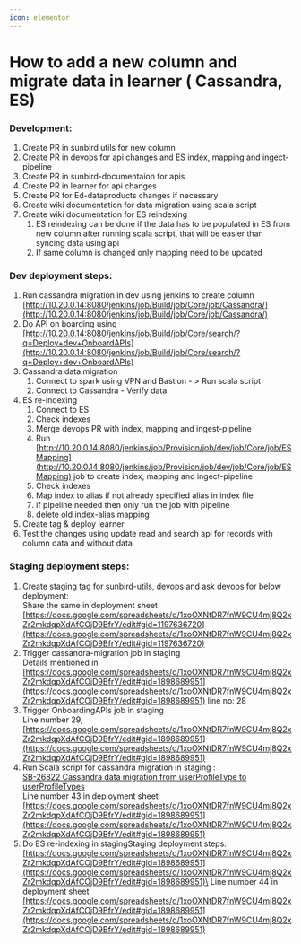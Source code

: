 ```yaml
---
icon: elementor
---
```


# How to add a new column and migrate data in learner ( Cassandra, ES)

### Development: <a href="#howtoaddanewcolumnandmigratedatainlearner-cassandra-es-development" id="howtoaddanewcolumnandmigratedatainlearner-cassandra-es-development"></a>

1. Create PR in sunbird utils for new column
2. Create PR in devops for api changes and ES index, mapping and ingect-pipeline
3. Create PR in sunbird-documentaion for apis
4. Create PR in learner for api changes
5. Create PR for Ed-dataproducts changes if necessary
6. Create wiki documentation for data migration using scala script
7. Create wiki documentation for ES reindexing
   1. ES reindexing can be done if the data has to be populated in ES from new column after running scala script, that will be easier than syncing data using api
   2. If same column is changed only mapping need to be updated

### Dev deployment steps: <a href="#howtoaddanewcolumnandmigratedatainlearner-cassandra-es-devdeploymentsteps" id="howtoaddanewcolumnandmigratedatainlearner-cassandra-es-devdeploymentsteps"></a>

1. Run cassandra migration in dev using jenkins to create column\
   [http://10.20.0.14:8080/jenkins/job/Build/job/Core/job/Cassandra/](http://10.20.0.14:8080/jenkins/job/Build/job/Core/job/Cassandra/)
2. Do API on boarding using\
   [http://10.20.0.14:8080/jenkins/job/Build/job/Core/search/?q=Deploy+dev+OnboardAPIs](http://10.20.0.14:8080/jenkins/job/Build/job/Core/search/?q=Deploy+dev+OnboardAPIs)
3. Cassandra data migration
   1. Connect to spark using VPN and Bastion - > Run scala script
   2. Connect to Cassandra - Verify data
4. ES re-indexing
   1. Connect to ES
   2. Check indexes
   3. Merge devops PR with index, mapping and ingest-pipeline
   4. Run [http://10.20.0.14:8080/jenkins/job/Provision/job/dev/job/Core/job/ESMapping](http://10.20.0.14:8080/jenkins/job/Provision/job/dev/job/Core/job/ESMapping) job to create index, mapping and ingect-pipeline
   5. Check indexes
   6. Map index to alias if not already specified alias in index file
   7. if pipeline needed then only run the job with pipeline
   8. delete old index-alias mapping
5. Create tag & deploy learner
6. Test the changes using update read and search api for records with column data and without data

### Staging deployment steps: <a href="#howtoaddanewcolumnandmigratedatainlearner-cassandra-es-stagingdeploymentsteps" id="howtoaddanewcolumnandmigratedatainlearner-cassandra-es-stagingdeploymentsteps"></a>

1. Create staging tag for sunbird-utils, devops and ask devops for below deployment:\
   Share the same in deployment sheet [https://docs.google.com/spreadsheets/d/1xoOXNtDR7fnW9CU4mj8Q2xZr2mkdqpXdAfCOjD9BfrY/edit#gid=1197636720](https://docs.google.com/spreadsheets/d/1xoOXNtDR7fnW9CU4mj8Q2xZr2mkdqpXdAfCOjD9BfrY/edit#gid=1197636720)
2. Trigger cassandra-migration job in staging\
   Details mentioned in [https://docs.google.com/spreadsheets/d/1xoOXNtDR7fnW9CU4mj8Q2xZr2mkdqpXdAfCOjD9BfrY/edit#gid=1898689951](https://docs.google.com/spreadsheets/d/1xoOXNtDR7fnW9CU4mj8Q2xZr2mkdqpXdAfCOjD9BfrY/edit#gid=1898689951) line no: 28
3. Trigger OnboardingAPIs job in staging\
   Line number 29, [https://docs.google.com/spreadsheets/d/1xoOXNtDR7fnW9CU4mj8Q2xZr2mkdqpXdAfCOjD9BfrY/edit#gid=1898689951](https://docs.google.com/spreadsheets/d/1xoOXNtDR7fnW9CU4mj8Q2xZr2mkdqpXdAfCOjD9BfrY/edit#gid=1898689951)
4. Run Scala script for cassandra migration in staging :\
   [SB-26822 Cassandra data migration from userProfileType to userProfileTypes](https://project-sunbird.atlassian.net/wiki/spaces/UM/pages/2993618947/SB-26822+Cassandra+data+migration+from+userProfileType+to+userProfileTypes)\
   Line number 43 in deployment sheet [https://docs.google.com/spreadsheets/d/1xoOXNtDR7fnW9CU4mj8Q2xZr2mkdqpXdAfCOjD9BfrY/edit#gid=1898689951](https://docs.google.com/spreadsheets/d/1xoOXNtDR7fnW9CU4mj8Q2xZr2mkdqpXdAfCOjD9BfrY/edit#gid=1898689951)
5. Do ES re-indexing in stagingStaging deployment steps:\
   [https://docs.google.com/spreadsheets/d/1xoOXNtDR7fnW9CU4mj8Q2xZr2mkdqpXdAfCOjD9BfrY/edit#gid=1898689951](https://docs.google.com/spreadsheets/d/1xoOXNtDR7fnW9CU4mj8Q2xZr2mkdqpXdAfCOjD9BfrY/edit#gid=1898689951)\
   Line number 44 in deployment sheet [https://docs.google.com/spreadsheets/d/1xoOXNtDR7fnW9CU4mj8Q2xZr2mkdqpXdAfCOjD9BfrY/edit#gid=1898689951](https://docs.google.com/spreadsheets/d/1xoOXNtDR7fnW9CU4mj8Q2xZr2mkdqpXdAfCOjD9BfrY/edit#gid=1898689951)
